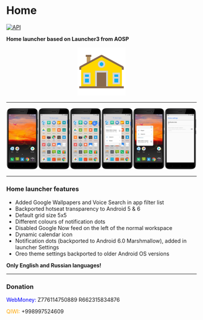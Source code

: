 # Home
[![API](https://img.shields.io/badge/API-21%2B-orange.svg?style=flat)](https://android-arsenal.com/api?level=21)

**Home launcher based on Launcher3 from AOSP** <p align="center"><img width="128" height="128" src="images/icon.png" /></p>

--------

![Screenshots](./images/screenshots.png?raw=true)

--------

### Home launcher features

- Added Google Wallpapers and Voice Search in app filter list
- Backported hotseat transparency to Android 5 & 6
- Default grid size 5x5
- Different colours of notification dots
- Disabled Google Now feed on the left of the normal workspace
- Dynamic calendar icon
- Notification dots (backported to Android 6.0 Marshmallow), added in launcher Settings
- Oreo theme settings backported to older Android OS versions

**Only English and Russian languages!**

--------

### Donation

<span style="color:blue"> WebMoney: </span>
Z776114750889
R662315834876

<span style="color:orange"> QIWI: </span>
+998997524609